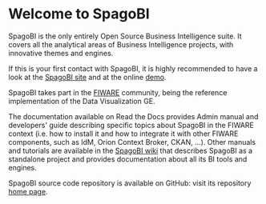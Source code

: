 # Welcome to SpagoBI

SpagoBI is the only entirely Open Source Business Intelligence suite. It covers all the analytical areas of Business Intelligence projects, with innovative themes and engines.

If this is your first contact with SpagoBI, it is highly recommended to have a look at the [SpagoBI site](http://www.spagobi.org/) and at the online [demo](http://demo.spagobi.org/Demo/index.html#).

SpagoBI takes part in the [FIWARE](https://www.fiware.org/) community, being the reference implementation of the Data Visualization GE.

The documentation available on Read the Docs provides Admin manual and developers' guide describing specific topics about SpagoBI in the FIWARE context (i.e. how to install it and how to integrate it with other FIWARE components, such as IdM, Orion Context Broker, CKAN, ...). Other manuals and tutorials are available in the [SpagoBI wiki](http://wiki.spagobi.org/xwiki/bin/view/Main/) that describes SpagoBI as a standalone project and provides documentation about all its BI tools and engines. 

SpagoBI source code repository is available on GitHub: visit its repository [home page](https://github.com/SpagoBILabs/SpagoBI).

